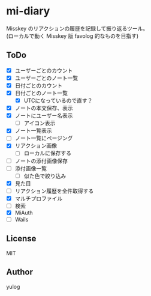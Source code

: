 # mi-diary

Misskey のリアクションの履歴を記録して振り返るツール。  
(ローカルで動く Misskey 版 favolog 的なものを目指す)

## ToDo

- [x] ユーザーごとのカウント
- [x] ユーザーごとのノート一覧
- [x] 日付ごとのカウント
- [x] 日付ごとのノート一覧
  - [x] UTCになっているので直す？
- [x] ノートの本文保存、表示
- [x] ノートにユーザー名表示
  - [ ] アイコン表示
- [x] ノート一覧表示
- [ ] ノート一覧にページング
- [x] リアクション画像
  - [ ] ローカルに保存する
- [ ] ノートの添付画像保存
- [ ] 添付画像一覧
  - [ ] 似た色で絞り込み
- [x] 見た目
- [ ] リアクション履歴を全件取得する
- [x] マルチプロファイル
- [ ] 検索
- [x] MiAuth
- [ ] Wails

## License

MIT

## Author

yulog